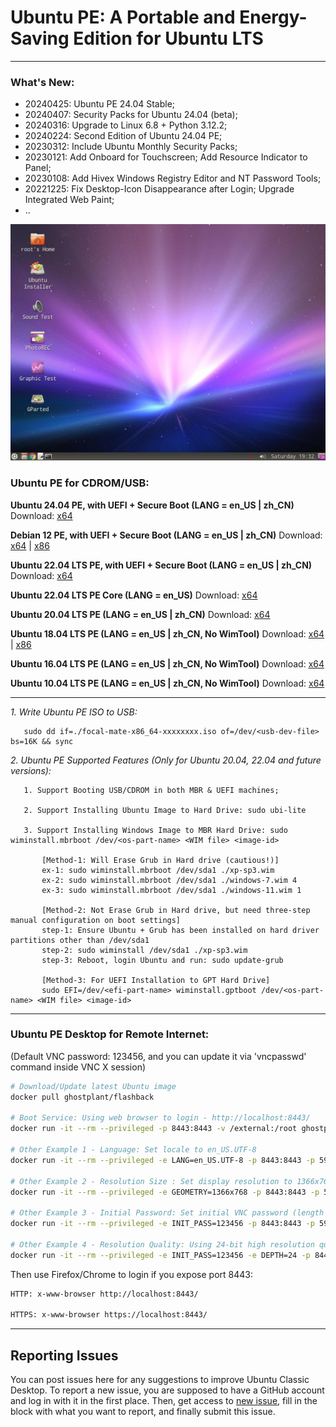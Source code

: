 # Ubuntu PE: A Portable and Energy-Saving Edition for Ubuntu LTS

------------------------------------------
### What's New:

* 20240425: Ubuntu PE 24.04 Stable;
* 20240407: Security Packs for Ubuntu 24.04 (beta);
* 20240316: Upgrade to Linux 6.8 + Python 3.12.2;
* 20240224: Second Edition of Ubuntu 24.04 PE;
* 20230312: Include Ubuntu Monthly Security Packs;
* 20230121: Add Onboard for Touchscreen; Add Resource Indicator to Panel;
* 20230108: Add Hivex Windows Registry Editor and NT Password Tools;
* 20221225: Fix Desktop-Icon Disappearance after Login; Upgrade Integrated Web Paint;
* ..

<p align="center">
  <img src="Ubuntu_en.jpg" data-canonical-src="Ubuntu_en.jpg" />
</p>

### Ubuntu PE for CDROM/USB:

**Ubuntu 24.04 PE, with UEFI + Secure Boot (LANG = en_US | zh_CN)** Download: [x64](https://github.com/ghostplant/ubuntu-pe/releases/download/ubuntu-24.04/noble-mate-x86_64-20240501.iso)

**Debian 12 PE, with UEFI + Secure Boot (LANG = en_US | zh_CN)** Download: [x64](https://github.com/ghostplant/ubuntu-pe/releases/download/debian-12/debian-mate-x86_64-20231220.iso) | [x86](https://github.com/ghostplant/ubuntu-pe/releases/download/debian-12/debian-mate-i686-20231226.iso)

**Ubuntu 22.04 LTS PE, with UEFI + Secure Boot (LANG = en_US | zh_CN)** Download: [x64](https://github.com/ghostplant/ubuntu-pe/releases/download/ubuntu-22.04/jammy-mate-x86_64-20231220.iso)

**Ubuntu 22.04 LTS PE Core (LANG = en_US)** Download: [x64](https://github.com/ghostplant/ubuntu-pe/releases/download/ubuntu-22.04/jammy-core-x86_64-20221015.iso)

**Ubuntu 20.04 LTS PE (LANG = en_US | zh_CN)** Download: [x64](https://github.com/ghostplant/ubuntu-pe/releases/download/ubuntu-20.04/focal-mate-x86_64-20221002.iso)

**Ubuntu 18.04 LTS PE (LANG = en_US | zh_CN, No WimTool)** Download: [x64](https://github.com/ghostplant/ubuntu-pe/releases/download/ubuntu-18.04/bionic-mate-amd64-20200222.iso) | [x86](https://github.com/ghostplant/ubuntu-pe/releases/download/ubuntu-18.04/bionic-mate-i386-20200222.iso)

**Ubuntu 16.04 LTS PE (LANG = en_US | zh_CN, No WimTool)** Download: [x64](https://github.com/ghostplant/ubuntu-pe/releases/download/ubuntu-18.04/xenial-classic-amd64-20231217.iso)

**Ubuntu 10.04 LTS PE (LANG = en_US | zh_CN, No WimTool)** Download: [x64](https://github.com/ghostplant/ubuntu-pe/releases/download/ubuntu-18.04/maverick-classic-amd64.iso)

------------------------------------------

   *1. Write Ubuntu PE ISO to USB:*

       sudo dd if=./focal-mate-x86_64-xxxxxxxx.iso of=/dev/<usb-dev-file> bs=16K && sync

   *2. Ubuntu PE Supported Features (Only for Ubuntu 20.04, 22.04 and future versions):*
   
       1. Support Booting USB/CDROM in both MBR & UEFI machines;

       2. Support Installing Ubuntu Image to Hard Drive: sudo ubi-lite

       3. Support Installing Windows Image to MBR Hard Drive: sudo wiminstall.mbrboot /dev/<os-part-name> <WIM file> <image-id>

           [Method-1: Will Erase Grub in Hard drive (cautious!)]
           ex-1: sudo wiminstall.mbrboot /dev/sda1 ./xp-sp3.wim
           ex-2: sudo wiminstall.mbrboot /dev/sda1 ./windows-7.wim 4
           ex-3: sudo wiminstall.mbrboot /dev/sda1 ./windows-11.wim 1

           [Method-2: Not Erase Grub in Hard drive, but need three-step manual configuration on boot settings]
           step-1: Ensure Ubuntu + Grub has been installed on hard driver partitions other than /dev/sda1
           step-2: sudo wiminstall /dev/sda1 ./xp-sp3.wim
           step-3: Reboot, login Ubuntu and run: sudo update-grub
           
           [Method-3: For UEFI Installation to GPT Hard Drive]
           sudo EFI=/dev/<efi-part-name> wiminstall.gptboot /dev/<os-part-name> <WIM file> <image-id>

------------------------------------------

### Ubuntu PE Desktop for Remote Internet:
(Default VNC password: 123456, and you can update it via 'vncpasswd' command inside VNC X session)

```sh
# Download/Update latest Ubuntu image
docker pull ghostplant/flashback

# Boot Service: Using web browser to login - http://localhost:8443/
docker run -it --rm --privileged -p 8443:8443 -v /external:/root ghostplant/flashback

# Other Example 1 - Language: Set locale to en_US.UTF-8
docker run -it --rm --privileged -e LANG=en_US.UTF-8 -p 8443:8443 -p 5901:5901 -v /external:/root ghostplant/flashback

# Other Example 2 - Resolution Size : Set display resolution to 1366x768
docker run -it --rm --privileged -e GEOMETRY=1366x768 -p 8443:8443 -p 5901:5901 -v /external:/root ghostplant/flashback

# Other Example 3 - Initial Password: Set initial VNC password (length of password must be between 6 to 8).
docker run -it --rm --privileged -e INIT_PASS=123456 -p 8443:8443 -p 5901:5901 -v /external:/root ghostplant/flashback

# Other Example 4 - Resolution Quality: Using 24-bit high resolution quality (Only recommended in high-bandwidth network)
docker run -it --rm --privileged -e INIT_PASS=123456 -e DEPTH=24 -p 8443:8443 -p 5901:5901 -v /external:/root ghostplant/flashback
```

Then use Firefox/Chrome to login if you expose port 8443:

```sh
HTTP: x-www-browser http://localhost:8443/

HTTPS: x-www-browser https://localhost:8443/
```

------------------------------------------

## Reporting Issues

You can post issues here for any suggestions to improve Ubuntu Classic Desktop. To report a new issue, you are supposed to have a GitHub account and log in with it in the first place. Then, get access to [new issue](https://github.com/ghostplant/ubuntu-classic/issues/new), fill in the block with what you want to report, and finally submit this issue.
